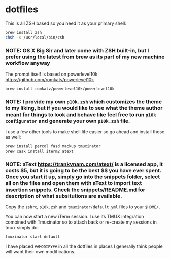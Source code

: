 # dotfiles

This is all ZSH based so you need it as your primary shell:
```bash
brew install zsh
chsh -s /usr/local/bin/zsh
```
### NOTE: OS X Big Sir and later come with ZSH built-in, but I prefer using the latest from brew as its part of my new machine workflow anyway

The prompt itself is based on powerlevel10k https://github.com/romkatv/powerlevel10k
```bash
brew install romkatv/powerlevel10k/powerlevel10k
```
### NOTE: I provide my own `p10k.zsh` which customizes the theme to my liking, but if you would like to see what the theme author meant for things to look and behave like feel free to run `p10k configurator` and generate your own `p10k.zsh` file. 

I use a few other tools to make shell life easier so go ahead and install those as well:
```bash
brew install percol fasd mackup tmuxinator
brew cask install iterm2 atext
```
### NOTE: aText https://trankynam.com/atext/ is a licensed app, it costs $5, but it is going to be the best $$ you have ever spent. Once you start it up, simply go into the snippets folder, select all on the files and open them with aText to import text insertion snippets. Check the snippets/README.md for description of what subsitutions are available.

Copy the `zshrc`, `p10k.zsh` and `tmuxinator/default.yml` files to your `$HOME/.`

You can now start a new iTerm session. I use its TMUX integration combined with Tmuxinator so to attach back or re-create my sessions in tmux simply do:
```bash
tmuxinator start default
```

I have placed `##MODIFY##` in all the dotfiles in places I generally think people will want their own modifications.
